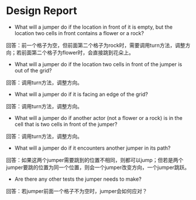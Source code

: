 # Design Report

- What will a jumper do if the location in front of it is empty, but the location two cells in front contains a flower or a rock?

回答：前一个格子为空，但前面第二个格子为rock时，需要调用turn方法，调整方向；若前面第二个格子为flower时，会直接跳到花朵上。

- What will a jumper do if the location two cells in front of the jumper is out of the grid?

回答：调用turn方法，调整方向。

- What will a jumper do if it is facing an edge of the grid?

回答：调用turn方法，调整方向。

- What will a jumper do if another actor (not a flower or a rock) is in the cell that is two cells in front of the jumper?

回答：调用turn方法，调整方向。

- What will a jumper do if it encounters another jumper in its path?

回答：如果这两个jumper需要跳到的位置不相同，则都可以jump；但若是两个jumper要跳的位置为同一个位置，则会一个jumper改变方向，一个jumper跳跃。

- Are there any other tests the jumper needs to make?

回答：若jumper前面一个格子不为空时，jumper会如何应对？